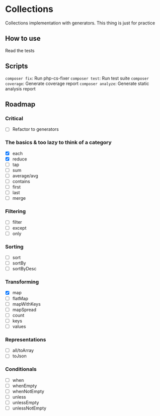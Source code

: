 # Collections
Collections implementation with generators. This thing is just for practice

## How to use
Read the tests

## Scripts
`composer fix`: Run php-cs-fixer
`composer test`: Run test suite
`composer coverage`: Generate coverage report
`composer analyze`: Generate static analysis report

## Roadmap

### Critical
- [ ] Refactor to generators

### The basics & too lazy to think of a category
- [x] each
- [x] reduce
- [ ] tap
- [ ] sum
- [ ] average/avg
- [ ] contains
- [ ] first
- [ ] last
- [ ] merge
### Filtering
- [ ] filter
- [ ] except
- [ ] only
### Sorting
- [ ] sort
- [ ] sortBy
- [ ] sortByDesc
### Transforming
- [x] map
- [ ] flatMap
- [ ] mapWithKeys
- [ ] mapSpread
- [ ] count
- [ ] keys
- [ ] values
### Representations
- [ ] all/toArray
- [ ] toJson
### Conditionals
- [ ] when
- [ ] whenEmpty
- [ ] whenNotEmpty
- [ ] unless
- [ ] unlessEmpty
- [ ] unlessNotEmpty
